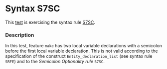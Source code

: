 # Syntax S7SC

This [test](.) is exercising the syntax rule [S7SC](../Readme.md).

### Description

In this test, feature `make` has two local variable declarations with a semicolon before the first local variable declaration. This is not valid according to the specification of the construct `Entity_declaration_list` (see syntax rule `SRFE`) and to the *Semicolon Optionality rule* `S7SC`.
